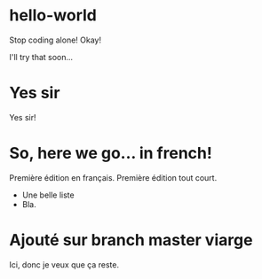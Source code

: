 # hello-world

Stop coding alone! Okay!

I'll try that soon...

# Yes sir

Yes sir!

# So, here we go... in french!

Première édition en français. Première édition tout court.
- Une belle liste
- Bla.

# Ajouté sur branch master viarge

Ici, donc je veux que ça reste.
